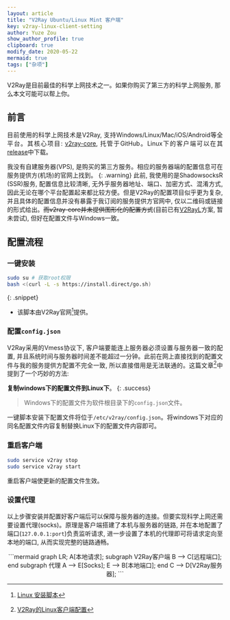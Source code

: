 ```yaml
---
layout: article
title: "V2Ray Ubuntu/Linux Mint 客户端"
key: v2ray-linux-client-setting
author: Yuze Zou
show_author_profile: true
clipboard: true
modify_date: 2020-05-22
mermaid: true
tags: ["杂项"]
---
```


V2Ray是目前最佳的科学上网技术之一。如果你购买了第三方的科学上网服务, 那么本文可能可以帮上你。

<!--more-->

<div style="margin: auto 0;" align="justify" markdown="1"> 

## 前言

目前使用的科学上网技术是V2Ray, 支持Windows/Linux/Mac/iOS/Android等全平台。其核心项目: [v2ray-core](https://github.com/v2ray/v2ray-core), 托管于GitHub。Linux下的客户端可以在其[release](https://github.com/v2ray/v2ray-core/releases)中下载。

我没有自建服务器(VPS), 是购买的第三方服务。相应的服务器端的配置信息可在服务提供方(机场)的官网上找到。
{: .warning}
此前, 我使用的是ShadowsocksR (SSR)服务, 配置信息比较清晰, 无外乎服务器地址、端口、加密方式、混淆方式, 因此无论在哪个平台配置起来都比较方便。但是V2Ray的配置项目似乎更为复杂, 并且具体的配置信息并没有暴露于我订阅的服务提供方官网中, 仅以二维码或链接的形式给出。~~而v2ray-core并未提供图形化的配置方式~~(目前已有[V2RayL](https://github.com/jiangxufeng/v2rayL/releases)方案, 暂未尝试), 但好在配置文件与Windows一致。

## 配置流程

### 一键安装

```bash
sudo su # 获取root权限
bash <(curl -L -s https://install.direct/go.sh)
```
{: .snippet}

* 该脚本由V2Ray官网[^v2ray]提供。

### 配置`config.json`

V2Ray采用的Vmess协议下, 客户端要能连上服务器必须设置与服务器一致的配置, 并且系统时间与服务器时间差不能超过一分钟。此前在网上直接找到的配置文件与我的服务提供方配置不完全一致, 所以直接借用是无法联通的。这篇文章[^1]中提到了一个巧妙的方法: 

**复制windows下的配置文件到Linux下**。
{: .success}
> Windows下的配置文件为软件根目录下的`config.json`文件。

一键脚本安装下配置文件将位于`/etc/v2ray/config.json`。将windows下对应的同名配置文件内容复制替换Linux下的配置文件内容即可。


### 重启客户端

```bash
sudo service v2ray stop
sudo service v2ray start
```
重启客户端使更新的配置文件生效。

### 设置代理

以上步骤安装并配置好客户端后可以保障与服务器的连接。但要实现科学上网还需要设置代理(socks)。原理是客户端搭建了本机与服务器的链路, 并在本地配置了端口(`127.0.0.1:port`)负责监听请求, 进一步设置了本机的代理即可将请求定向至本地的端口, 从而实现完整的链路通畅。

<div style="margin: 0 auto;" align="center" markdown="1"> 
```mermaid
graph LR;
A[本地请求];
subgraph V2Ray客户端
    B --> C[远程端口];
end
subgraph 代理
    A --> E[Socks];
    E --> B[本地端口];
end
C --> D[V2Ray服务器];
```
</div>

</div>

[^1]: [V2Ray的Linux客户端配置](https://www.zhangshenghai.com/posts/26401/)
[^v2ray]: [Linux 安装脚本](https://www.v2ray.com/chapter_00/install.html#linuxscript)